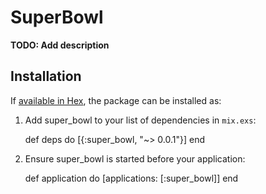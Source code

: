 # SuperBowl

**TODO: Add description**

## Installation

If [available in Hex](https://hex.pm/docs/publish), the package can be installed as:

  1. Add super_bowl to your list of dependencies in `mix.exs`:

        def deps do
          [{:super_bowl, "~> 0.0.1"}]
        end

  2. Ensure super_bowl is started before your application:

        def application do
          [applications: [:super_bowl]]
        end

